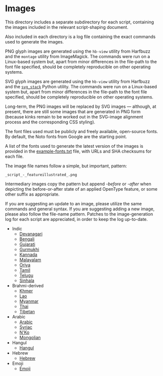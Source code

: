 # Images #

This directory includes a separate subdirectory for each script,
containing the images included in the relevant script-shaping document.

Also included in each directory is a log file containing the exact
commands used to generate the images.

PNG glyph images are generated using the `hb-view` utility from
Harfbuzz and the `montage` utility from ImageMagick. The commands were
run on a Linux-based system but, apart from minor differences in the
file-path to the font file specified, should be completely
reproducible on other operating systems.

SVG glyph images are generated using the `hb-view` utility from
Harfbuzz and the [`svg_stack`](https://github.com/astraw/svg_stack/)
Python utility. The commands were run on a Linux-based system but,
apart from minor differences in the file-path to the font file
specified, should be completely reproducible on other operating
systems.

Long-term, the PNG images will be replaced by SVG images &mdash;
although, at present, there are still some images that are generated
in PNG form (because kinks remain to be worked out in the SVG-image
alignment process and the corresponding CSS styling).

The font files used must be publicly and freely available, open-source
fonts. By default, the Noto fonts from Google are the starting point.

A list of the fonts used to generate the latest version of the images
is provided in the [example-fonts.txt](example-fonts.txt) file, with
URLs and SHA checksums for each file.

The image file names follow a simple, but important, pattern:

    _script_-_featureillustrated_.png
	
Intermediary images copy the pattern but append _-before_ or _-after_
when depicting the before-or-after state of an applied OpenType
feature, or some other suffix as appropriate.

If you are suggesting an update to an image, please utilize the same
commands and general syntax. If you are suggesting adding a new image,
please also follow the file-name pattern. Patches to the image-generation log for
each script are appreciated, in order to keep the log up-to-date.

  - Indic
      - [Devanagari](devanagari/devanagari-svg-image-generation-log.md)
      - [Bengali](bengali/bengali-svg-image-generation-log.md)
      - [Gujarati](gujarati/gujarati-svg-image-generation-log.md)
      - [Gurmukhi](gurmukhi/gurmukhi-svg-image-generation-log.md)
      - [Kannada](kannada/kannada-svg-image-generation-log.md)
      - [Malayalam](malayalam/malayalam-svg-image-generation-log.md)
      - [Oriya](oriya/oriya-svg-image-generation-log.md)
      - [Tamil](tamil/tamil-svg-image-generation-log.md)
      - [Telugu](telugu/telugu-svg-image-generation-log.md)
      - [Sinhala](sinhala/sinhala-svg-image-generation-log.md)
  - Brahmi-derived
	  - [Khmer](khmer/khmer-svg-image-generation-log.md)
	  - [Lao](thai-lao/thai-lao-svg-image-generation-log.md)
	  - [Myanmar](myanmar/myanmar-svg-image-generation-log.md)
	  - [Thai](thai-lao/thai-lao-svg-image-generation-log.md)
	  - [Tibetan](tibetan/tibetan-svg-image-generation-log.md)
  - Arabic
      - [Arabic](arabic/arabic-svg-image-generation-log.md)
      - [Syriac](syriac/syriac-svg-image-generation-log.md)
      - [N'Ko](nko/nko-svg-image-generation-log.md)
      - [Mongolian](mongolian/mongolian-svg-image-generation-log.md)
  - Hangul
      - [Hangul](hangul/hangul-svg-image-generation-log.md)
  - Hebrew
      - [Hebrew](hebrew/hebrew-svg-image-generation-log.md)
  - Emoji
      - [Emoji](emoji/emoji-png-image-generation-log.md)
